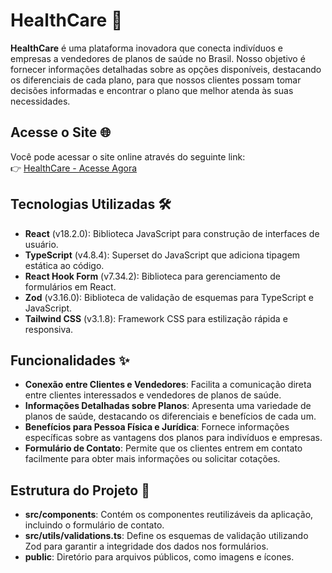 # HealthCare 🏥

**HealthCare** é uma plataforma inovadora que conecta indivíduos e empresas a vendedores de planos de saúde no Brasil. Nosso objetivo é fornecer informações detalhadas sobre as opções disponíveis, destacando os diferenciais de cada plano, para que nossos clientes possam tomar decisões informadas e encontrar o plano que melhor atenda às suas necessidades.

## Acesse o Site 🌐

Você pode acessar o site online através do seguinte link:  
👉 [HealthCare - Acesse Agora](https://health-care-ptbr.vercel.app/)

## Tecnologias Utilizadas 🛠️

- **React** (v18.2.0): Biblioteca JavaScript para construção de interfaces de usuário.
- **TypeScript** (v4.8.4): Superset do JavaScript que adiciona tipagem estática ao código.
- **React Hook Form** (v7.34.2): Biblioteca para gerenciamento de formulários em React.
- **Zod** (v3.16.0): Biblioteca de validação de esquemas para TypeScript e JavaScript.
- **Tailwind CSS** (v3.1.8): Framework CSS para estilização rápida e responsiva.

## Funcionalidades ✨

- **Conexão entre Clientes e Vendedores**: Facilita a comunicação direta entre clientes interessados e vendedores de planos de saúde.
- **Informações Detalhadas sobre Planos**: Apresenta uma variedade de planos de saúde, destacando os diferenciais e benefícios de cada um.
- **Benefícios para Pessoa Física e Jurídica**: Fornece informações específicas sobre as vantagens dos planos para indivíduos e empresas.
- **Formulário de Contato**: Permite que os clientes entrem em contato facilmente para obter mais informações ou solicitar cotações.

## Estrutura do Projeto 📁

- **src/components**: Contém os componentes reutilizáveis da aplicação, incluindo o formulário de contato.
- **src/utils/validations.ts**: Define os esquemas de validação utilizando Zod para garantir a integridade dos dados nos formulários.
- **public**: Diretório para arquivos públicos, como imagens e ícones.

